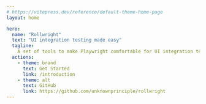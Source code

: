 ```yaml
---
# https://vitepress.dev/reference/default-theme-home-page
layout: home

hero:
  name: "Rollwright"
  text: "UI integration testing made easy"
  tagline:
    A set of tools to make Playwright comfortable for UI integration testing.
  actions:
    - theme: brand
      text: Get Started
      link: /introduction
    - theme: alt
      text: GitHub
      link: https://github.com/unknownprinciple/rollwright
---
```

